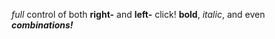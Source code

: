 _full_ control of both __right-__ and __left-__ click!
__bold__, _italic_, and even ___combinations!___

